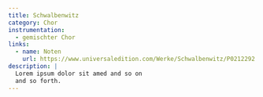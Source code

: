 ```yaml
---
title: Schwalbenwitz
category: Chor
instrumentation:
  - gemischter Chor
links:
  - name: Noten
    url: https://www.universaledition.com/Werke/Schwalbenwitz/P0212292
description: |
  Lorem ipsum dolor sit amed and so on
  and so forth.
---
```

